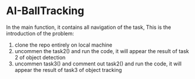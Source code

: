 # AI-BallTracking

In the main function, it contains all navigation of the task, 
This is the introduction of the problem: 
1. clone the repo entirely on local machine
2. uncommen the task2() and run the code, it will appear the result of task 2 of object detection 
3. uncommen task3() and comment out task2() and run the code, it will appear the result of task3 of object tracking
